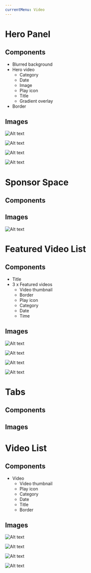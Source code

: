 ```yaml
---
currentMenu: Video
---
```

Hero Panel
============

Components
-------------
* Blurred background
* Hero video
	* Category
	* Date
	* Image
	* Play icon
	* Title
	* Gradient overlay
* Border


Images
-------------
![Alt text](M51_Video_Hero_320.png)

![Alt text](M51_Video_Hero_640.png)

![Alt text](M51_Video_Hero_1004.png)

![Alt text](M51_Video_Hero_1366.png)


Sponsor Space
==============

Components
----------

Images
-------
![Alt text](M52_Video_SponsorSpace_1366.png)

Featured Video List
==============

Components
----------
* Title
* 3 x Featured videos
	* Video thumbnail
	* Border
	* Play icon
	* Category
	* Date
	* Time

Images
-------
![Alt text](M53_Video_Featured_320.png)

![Alt text](M53_Video_Featured_640.png)

![Alt text](M53_Video_Featured_1004.png)

![Alt text](M53_Video_Featured_1366.png)

Tabs
==============

Components
----------

Images
-------


Video List
==============

Components
----------
* Video
	* Video thumbnail
	* Play icon
	* Category
	* Date
	* Title
	* Border

Images
-------
![Alt text](M54_Video_Latest_320.png)

![Alt text](M54_Video_Latest_640.png)

![Alt text](M54_Video_Latest_1004.png)

![Alt text](M54_Video_Latest_1366.png)